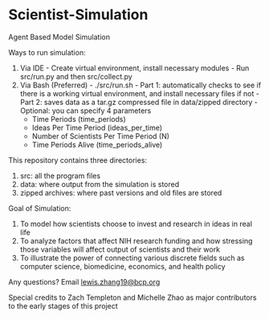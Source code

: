 # Scientist-Simulation
Agent Based Model Simulation

Ways to run simulation:
  1. Via IDE
    - Create virtual environment, install necessary modules
    - Run src/run.py and then src/collect.py
  2. Via Bash (Preferred)
    - ./src/run.sh
    - Part 1: automatically checks to see if there is a working virtual environment, and install necessary files if not
    - Part 2: saves data as a tar.gz compressed file in data/zipped directory
    - Optional: you can specify 4 parameters
        - Time Periods (time_periods)
        - Ideas Per Time Period (ideas_per_time)
        - Number of Scientists Per Time Period (N)
        - Time Periods Alive (time_periods_alive)

This repository contains three directories:
  1. src: all the program files
  2. data: where output from the simulation is stored
  3. zipped archives: where past versions and old files are stored
  
Goal of Simulation:
  1. To model how scientists choose to invest and research in ideas in real life
  2. To analyze factors that affect NIH research funding and how stressing those variables will affect output of scientists and their work
  3. To illustrate the power of connecting various discrete fields such as computer science, biomedicine, economics, and health policy

Any questions? Email lewis.zhang19@bcp.org

Special credits to Zach Templeton and Michelle Zhao as major contributors to the early stages of this project
